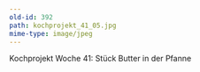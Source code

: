 ```yaml
---
old-id: 392
path: kochprojekt_41_05.jpg
mime-type: image/jpeg
---
```

Kochprojekt Woche 41:
Stück Butter in der Pfanne
